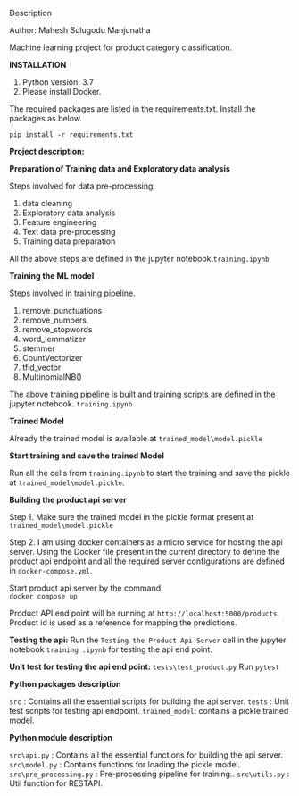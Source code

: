 Description
 
Author: Mahesh Sulugodu Manjunatha

Machine learning project for product category classification. 


**INSTALLATION**

1. Python version: 3.7 
1. Please install Docker.

The required packages are listed in the requirements.txt. Install the
packages as below.
 
`pip install -r requirements.txt`


**Project description:**

**Preparation of Training data  and Exploratory data analysis**

Steps involved for data pre-processing.

1. data cleaning
2. Exploratory data analysis
3. Feature engineering
4. Text data pre-processing
4. Training data preparation

All the above steps are defined in the jupyter notebook.`training.ipynb`



**Training the ML model**

Steps involved in training pipeline.

1. remove_punctuations
2. remove_numbers
3. remove_stopwords
4. word_lemmatizer
5. stemmer
6. CountVectorizer
7. tfid_vector
8. MultinomialNB() 

The above training pipeline is built and training scripts are defined in the
jupyter notebook. `training.ipynb`

**Trained Model** 

Already the trained model is available at `trained_model\model.pickle`

**Start training and save the trained Model** 

Run all the cells from `training.ipynb` to start the training and save the
pickle at `trained_model\model.pickle`.

**Building the product api server** 

Step 1. Make sure the trained model in the pickle format present at 
`trained_model\model.pickle`

Step 2. I am using docker containers as a micro service for hosting the api
server. Using the Docker file present in the current directory to define the
product api endpoint and all the required server configurations are defined
 in `docker-compose.yml`. 

Start product api server by the command \
`docker compose up` 

Product API end point will be running at `http://localhost:5000/products`.
Product id is used as a reference for mapping the predictions.

**Testing the api:** 
Run the `Testing the Product Api Server` cell in the jupyter notebook `training
.ipynb` for testing the api end point.


**Unit test for testing the api end point:**  `tests\test_product.py` 
Run `pytest` 


**Python packages description**

`src` : Contains all the essential scripts for building the api server.
`tests` : Unit test scripts for testing api endpoint.
`trained_model`: contains a pickle trained model.

**Python module description**

`src\api.py` : Contains all the essential functions for building the api
 server.
`src\model.py` : Contains functions for loading the pickle model.
`src\pre_processing.py` : Pre-processing pipeline for training..
`src\utils.py` : Util function for RESTAPI.
 
